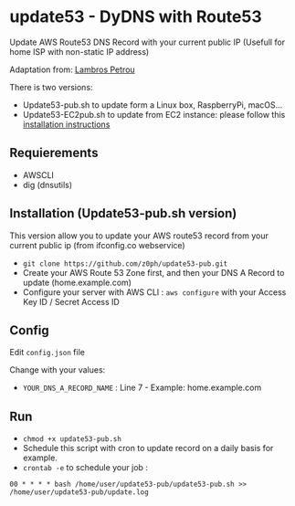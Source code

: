 # update53 - DyDNS with Route53

Update AWS Route53 DNS Record with your current public IP (Usefull for home ISP with non-static IP address)

Adaptation from: [Lambros Petrou](https://www.lambrospetrou.com/articles/aws-update-route53-recordset-diy-load-balancer/)

There is two versions: 
- Update53-pub.sh to update form a Linux box, RaspberryPi, macOS...
- Update53-EC2pub.sh to update from EC2 instance: please follow this [installation instructions](EC2-Install.md)

## Requierements

- AWSCLI
- dig (dnsutils)

## Installation (Update53-pub.sh version)

This version allow you to update your AWS route53 record from your current public ip (from ifconfig.co webservice)

- `git clone https://github.com/z0ph/update53-pub.git`
- Create your AWS Route 53 Zone first, and then your DNS A Record to update (home.example.com)
- Configure your server with AWS CLI : `aws configure` with your Access Key ID / Secret Access ID

## Config

Edit `config.json` file

Change with your values:

- `YOUR_DNS_A_RECORD_NAME` : Line 7 - Example: home.example.com

## Run

- `chmod +x update53-pub.sh`
- Schedule this script with cron to update record on a daily basis for example.
- `crontab -e` to schedule your job : 

`00 * * * * bash /home/user/update53-pub/update53-pub.sh >> /home/user/update53-pub/update.log`